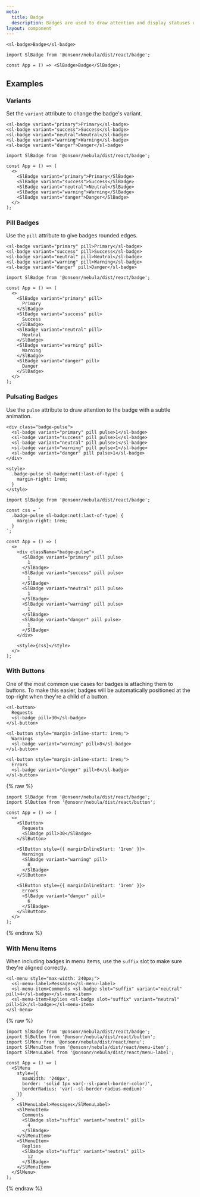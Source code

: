 ```yaml
---
meta:
  title: Badge
  description: Badges are used to draw attention and display statuses or counts.
layout: component
---
```


```html:preview
<sl-badge>Badge</sl-badge>
```

```jsx:react
import SlBadge from '@onsonr/nebula/dist/react/badge';

const App = () => <SlBadge>Badge</SlBadge>;
```

## Examples

### Variants

Set the `variant` attribute to change the badge's variant.

```html:preview
<sl-badge variant="primary">Primary</sl-badge>
<sl-badge variant="success">Success</sl-badge>
<sl-badge variant="neutral">Neutral</sl-badge>
<sl-badge variant="warning">Warning</sl-badge>
<sl-badge variant="danger">Danger</sl-badge>
```

```jsx:react
import SlBadge from '@onsonr/nebula/dist/react/badge';

const App = () => (
  <>
    <SlBadge variant="primary">Primary</SlBadge>
    <SlBadge variant="success">Success</SlBadge>
    <SlBadge variant="neutral">Neutral</SlBadge>
    <SlBadge variant="warning">Warning</SlBadge>
    <SlBadge variant="danger">Danger</SlBadge>
  </>
);
```

### Pill Badges

Use the `pill` attribute to give badges rounded edges.

```html:preview
<sl-badge variant="primary" pill>Primary</sl-badge>
<sl-badge variant="success" pill>Success</sl-badge>
<sl-badge variant="neutral" pill>Neutral</sl-badge>
<sl-badge variant="warning" pill>Warning</sl-badge>
<sl-badge variant="danger" pill>Danger</sl-badge>
```

```jsx:react
import SlBadge from '@onsonr/nebula/dist/react/badge';

const App = () => (
  <>
    <SlBadge variant="primary" pill>
      Primary
    </SlBadge>
    <SlBadge variant="success" pill>
      Success
    </SlBadge>
    <SlBadge variant="neutral" pill>
      Neutral
    </SlBadge>
    <SlBadge variant="warning" pill>
      Warning
    </SlBadge>
    <SlBadge variant="danger" pill>
      Danger
    </SlBadge>
  </>
);
```

### Pulsating Badges

Use the `pulse` attribute to draw attention to the badge with a subtle animation.

```html:preview
<div class="badge-pulse">
  <sl-badge variant="primary" pill pulse>1</sl-badge>
  <sl-badge variant="success" pill pulse>1</sl-badge>
  <sl-badge variant="neutral" pill pulse>1</sl-badge>
  <sl-badge variant="warning" pill pulse>1</sl-badge>
  <sl-badge variant="danger" pill pulse>1</sl-badge>
</div>

<style>
  .badge-pulse sl-badge:not(:last-of-type) {
    margin-right: 1rem;
  }
</style>
```

```jsx:react
import SlBadge from '@onsonr/nebula/dist/react/badge';

const css = `
  .badge-pulse sl-badge:not(:last-of-type) {
    margin-right: 1rem;
  }
`;

const App = () => (
  <>
    <div className="badge-pulse">
      <SlBadge variant="primary" pill pulse>
        1
      </SlBadge>
      <SlBadge variant="success" pill pulse>
        1
      </SlBadge>
      <SlBadge variant="neutral" pill pulse>
        1
      </SlBadge>
      <SlBadge variant="warning" pill pulse>
        1
      </SlBadge>
      <SlBadge variant="danger" pill pulse>
        1
      </SlBadge>
    </div>

    <style>{css}</style>
  </>
);
```

### With Buttons

One of the most common use cases for badges is attaching them to buttons. To make this easier, badges will be automatically positioned at the top-right when they're a child of a button.

```html:preview
<sl-button>
  Requests
  <sl-badge pill>30</sl-badge>
</sl-button>

<sl-button style="margin-inline-start: 1rem;">
  Warnings
  <sl-badge variant="warning" pill>8</sl-badge>
</sl-button>

<sl-button style="margin-inline-start: 1rem;">
  Errors
  <sl-badge variant="danger" pill>6</sl-badge>
</sl-button>
```

{% raw %}

```jsx:react
import SlBadge from '@onsonr/nebula/dist/react/badge';
import SlButton from '@onsonr/nebula/dist/react/button';

const App = () => (
  <>
    <SlButton>
      Requests
      <SlBadge pill>30</SlBadge>
    </SlButton>

    <SlButton style={{ marginInlineStart: '1rem' }}>
      Warnings
      <SlBadge variant="warning" pill>
        8
      </SlBadge>
    </SlButton>

    <SlButton style={{ marginInlineStart: '1rem' }}>
      Errors
      <SlBadge variant="danger" pill>
        6
      </SlBadge>
    </SlButton>
  </>
);
```

{% endraw %}

### With Menu Items

When including badges in menu items, use the `suffix` slot to make sure they're aligned correctly.

```html:preview
<sl-menu style="max-width: 240px;">
  <sl-menu-label>Messages</sl-menu-label>
  <sl-menu-item>Comments <sl-badge slot="suffix" variant="neutral" pill>4</sl-badge></sl-menu-item>
  <sl-menu-item>Replies <sl-badge slot="suffix" variant="neutral" pill>12</sl-badge></sl-menu-item>
</sl-menu>
```

{% raw %}

```jsx:react
import SlBadge from '@onsonr/nebula/dist/react/badge';
import SlButton from '@onsonr/nebula/dist/react/button';
import SlMenu from '@onsonr/nebula/dist/react/menu';
import SlMenuItem from '@onsonr/nebula/dist/react/menu-item';
import SlMenuLabel from '@onsonr/nebula/dist/react/menu-label';

const App = () => (
  <SlMenu
    style={{
      maxWidth: '240px',
      border: 'solid 1px var(--sl-panel-border-color)',
      borderRadius: 'var(--sl-border-radius-medium)'
    }}
  >
    <SlMenuLabel>Messages</SlMenuLabel>
    <SlMenuItem>
      Comments
      <SlBadge slot="suffix" variant="neutral" pill>
        4
      </SlBadge>
    </SlMenuItem>
    <SlMenuItem>
      Replies
      <SlBadge slot="suffix" variant="neutral" pill>
        12
      </SlBadge>
    </SlMenuItem>
  </SlMenu>
);
```

{% endraw %}
